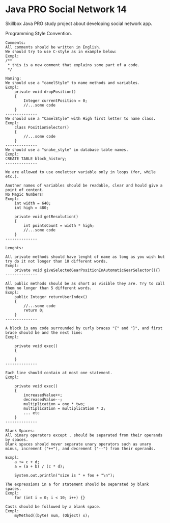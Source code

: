 # Java PRO Social Network 14

Skillbox Java PRO study project about developing social network app.  


Programming Style Convention.
	
	Comments:
	All comments should be written in English.
	We should try to use C-style as in example below:
	Exmpl:
    /**
     * this is a new comment that explains some part of a code.
     */
	
	Naming:
	We should use a "camelStyle" to name methods and variables.
	Exmpl: 
		private void dropPosition()
		{
			Integer currentPosition = 0;
			//...some code
		}
	--------------
	We should use a "CamelStyle" with High first letter to name class.
	Exmpl: 
		class PositionSelector()
		{
			//...some code
		}
	--------------
	We should use a "snake_style" in database table names.
	Exmpl: 
	CREATE TABLE block_history;
	--------------
	
	We are allowed to use oneletter variable only in loops (for, while etc.).
	
	Another names of variables should be readable, clear and hould give a point of content.
	No Magic Numbers!
	Exmpl:
		int width = 640;
		int high = 480;
		
		private void getResolution()
		{
			int pointsCount = width * high;
			//...some code
		}
	--------------
	
	Lenghts:
	
	All private methods should have lenght of name as long as you wish but try do it not longer than 10 different words.
	Exmpl: 
		private void giveSelectedGearPositionInAutomaticGearSelector(){}
	--------------
	
	All public methods should be as short as visible they are. Try to call them no longer than 5 different words.
	Exmpl: 
		public Integer returnUserIndex()
		{
			//...some code
			return 0;
		}
	--------------
	
	A block is any code surrounded by curly braces "{" and "}", and first brace should be and the next line:
	Exmpl:
		
		private void exec()
		{
		
		}
	--------------
	
	Each line should contain at most one statement.
	Exmpl:
		
		private void exec()
		{
			increasedValue++;
			decreasedValue--;
			multiplication = one * two;
			multiplication = multiplication * 2;
			... etc
		}
	--------------
	
	Blank Spaces:
	All binary operators except . should be separated from their operands by spaces. 
	Blank spaces should never separate unary operators such as unary minus, increment ("++"), and decrement ("--") from their operands.
	
	Exmpl:
		a += c + d;
		a = (a + b) / (c * d);
	
		System.out.println("size is " + foo + "\n");
	
	The expressions in a for statement should be separated by blank spaces.
	Exmpl:
		for (int i = 0; i < 10; i++) {}
		
	Casts should be followed by a blank space.
	Exmpl:
		myMethod((byte) num, (Object) x);